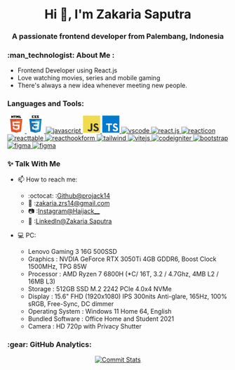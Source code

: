 <!-- <p align="center">
  Visitor count<br>
  <img src="https://profile-counter.glitch.me/itgoyo/count.svg" />
</p> -->


<h1 align="center">Hi 👋, I'm Zakaria Saputra</h1>
<h3 align="center">A passionate frontend developer from Palembang, Indonesia</h3>

<h3 align="left">:man_technologist: About Me :</h3>
<div align="left">
  <ul>
    <li>Frontend Developer using React.js</li>
    <li>Love watching movies, series and mobile gaming</li>
    <li>There's always a new idea whenever meeting new people.</li>
  </ul>
</div>

<h3 align="left">Languages and Tools:</h3>
<p align="left">
  <a href="https://html5up.net/" target="_blank"> <img src="https://raw.githubusercontent.com/devicons/devicon/master/icons/html5/html5-original-wordmark.svg" alt="html5" width="40" height="40"/> </a> 
   <a href="https://www.w3schools.com/css/" target="_blank">
    <img src="https://raw.githubusercontent.com/devicons/devicon/master/icons/css3/css3-original-wordmark.svg" alt="css3" width="40" height="40"/> </a> 
  <a href="https://nodejs.org/en" target="_blank">  <img src="https://seeklogo.com/images/N/nodejs-logo-FBE122E377-seeklogo.com.png" alt="javascript" width="40" height="40"/> </a> 
  <a href="https://developer.mozilla.org/en-US/docs/Web/JavaScript" target="_blank">  <img src="https://raw.githubusercontent.com/devicons/devicon/master/icons/javascript/javascript-original.svg" alt="javascript" width="40" height="40"/> </a> 
  <a href="https://www.typescriptlang.org/" target="_blank">  <img src="https://raw.githubusercontent.com/devicons/devicon/master/icons/typescript/typescript-original.svg" alt="typescript" width="40" height="40"/> </a> 
   <a href="https://code.visualstudio.com/" target="_blank">  <img src="https://upload.wikimedia.org/wikipedia/commons/thumb/9/9a/Visual_Studio_Code_1.35_icon.svg/2048px-Visual_Studio_Code_1.35_icon.svg.png" alt="vscode" width="40" height="40"/> </a>
  <a href="https://react.dev/" target="_blank">  <img src="https://reactnative.dev/img/header_logo.svg" alt="react.js" width="40" height="40"/> </a>
 <a href="https://react-icons.github.io/react-icons" target="_blank">  <img src="https://camo.githubusercontent.com/48d099290b4cb2d7937bcd96e8497cf1845b54a810a6432c70cf944b60b40c77/68747470733a2f2f7261776769742e636f6d2f676f72616e67616a69632f72656163742d69636f6e732f6d61737465722f72656163742d69636f6e732e737667" alt="reacticon" width="40" height="40"/> </a>
    <a href="https://tanstack.com/table/v8/docs/guide/installation?from=reactTableV7&original=https://github.com/TanStack/table/tree/v7/docs/src/pages/docs/installation.md" target="_blank">  <img src="https://o.remove.bg/downloads/52cec3a7-67c3-49d7-982c-2bf8af976fc2/img-removebg-preview.png" alt="reacttable" width="40" height="40"/> </a> 
  <a href="https://react-hook-form.com/" target="_blank">  <img src="https://react-hook-form.com/images/logo/react-hook-form-logo-only.png" alt="reacthookform" width="40" height="40"/> </a>
  <a href="https://tailwindcss.com/" target="_blank">  <img src="https://upload.wikimedia.org/wikipedia/commons/thumb/d/d5/Tailwind_CSS_Logo.svg/120px-Tailwind_CSS_Logo.svg.png" alt="tailwind" width="40" height="40"/> </a>
   <a href="https://vitejs.dev/" target="_blank">  <img  src="https://vitejs.dev/logo-with-shadow.png" alt="vitejs" width="40" height="40"/> </a> 
   <a href="https://www.codeigniter.com/" target="_blank">  <img  src="https://cdn.freebiesupply.com/logos/large/2x/codeigniter-logo-png-transparent.png" alt="codeigniter" width="40" height="40"/> </a> 
  <a href="https://getbootstrap.com/" target="_blank">  <img  src="https://upload.wikimedia.org/wikipedia/commons/thumb/b/b2/Bootstrap_logo.svg/2560px-Bootstrap_logo.svg.png" alt="bootstrap" width="40" height="40"/> </a> 
   <a href="https://figma.com/" target="_blank">  <img src="https://cdn.icon-icons.com/icons2/2699/PNG/512/figma_logo_icon_170157.png" alt="figma" width="40" height="40"/> </a> 
   <a href="https://whimsical.com/" target="_blank">  <img src="https://i.pinimg.com/originals/ea/2a/b2/ea2ab287b40acfe28348c71eb780d11c.png" alt="figma" width="40" height="40"/> </a> 
 </p>




### :sparkles: Talk With Me 

- 📫 How to reach me: 
    - :octocat:  :[Github@projack14](https://github.com/projack14)
    - 📧 :[zakaria.zrs14@gmail.com](mailto:zakaria.zrs14@gmail.com)
    - 📷 :[Instagram@Haijack__](https://www.instagram.com/haijack__/)
    - 🚀 :[LinkedIn@Zakaria Saputra](https://www.linkedin.com/in/zakaria-saputra-93ba19228/)


- :computer: PC:
    - Lenovo Gaming 3 16G 500SSD
    - Graphics : NVDIA GeForce RTX 3050Ti 4GB GDDR6, Boost Clock 1500MHz, TPG 85W
    - Processor : AMD Ryzen 7 6800H (*C/ 16T, 3.2 / 4.7Ghz, 4MB L2 / 16MB L3)
    - Storage : 512GB SSD M.2 2242 PCIe 4.0x4 NVMe
    - Display : 15.6" FHD (1920x1080) IPS 300nits Anti-glare, 165Hz, 100% sRGB, Free-Sync, DC dimmer
    - Operating System : Windows 11 Home 64, English
    - Bundled Software : Office Home and Student 2021
    - Camera : HD 720p with Privacy Shutter

   
<h3 align="left">:gear: GitHub Analytics:</h3>
<div align="center">
  <a href="https://github.com/projack14">
    <img src="https://github-readme-stats.vercel.app/api?username=projack14&show_icons=true&include_all_commits=true&count_private=true&bg_color=000&title_color=fff&text_color=fff&icon_color=fff" alt="Commit Stats"/>
  </a>

 
</div>





